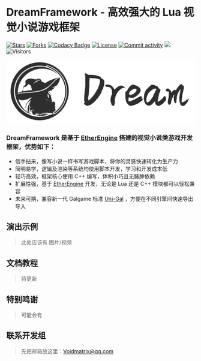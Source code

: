 # DreamFramework - 高效强大的 Lua 视觉小说游戏框架
[![Stars](https://img.shields.io/github/stars/VoidmatrixHeathcliff/Dream.svg?style=flat&labelColor=e49e61)](https://github.com/VoidmatrixHeathcliff/Dream/stargazers)
[![Forks](https://img.shields.io/github/forks/VoidmatrixHeathcliff/Dream.svg?style=flat&labelColor=e49e61)](https://github.com/VoidmatrixHeathcliff/Dream/network/members)
[![Codacy Badge](https://app.codacy.com/project/badge/Grade/4ea86ccd083d491c8313c7fbffbc7f7d)](https://www.codacy.com/gh/VoidmatrixHeathcliff/DreamFramework/dashboard?utm_source=github.com&amp;utm_medium=referral&amp;utm_content=VoidmatrixHeathcliff/DreamFramework&amp;utm_campaign=Badge_Grade)
[![License](https://img.shields.io/github/license/VoidmatrixHeathcliff/Dream.svg?style=flat&label=license&message=notspecified&labelColor=3f48cc)](https://github.com/VoidmatrixHeathcliff/Dream/blob/main/LICENSE)
[![Commit activity](https://img.shields.io/github/contributors/VoidmatrixHeathcliff/Dream)](https://github.com/VoidmatrixHeathcliff/EtherEngine/graphs/contributors)
![](https://img.shields.io/github/commit-activity/m/VoidmatrixHeathcliff/Dream)
![Visitors](https://jwenjian-visitor-badge-5.glitch.me/badge?page_id=VoidmatrixHeathcliff.Dream.readme)

![DreamFramework](docs/img/title.jpg)

### DreamFramework 是基于 [EtherEngine](https://github.com/VoidmatrixHeathcliff/EtherEngine) 搭建的视觉小说类游戏开发框架，优势如下：

+ 信手拈来，像写小说一样书写游戏脚本，将你的灵感快速转化为生产力
+ 简明易学，逻辑及渲染等系统均使用脚本开发，学习和开发成本低
+ 轻巧高效，框架核心使用 C++ 编写，体积小巧且无臃肿依赖
+ 扩展性强，基于 [EtherEngine](https://github.com/VoidmatrixHeathcliff/EtherEngine) 开发，无论是 Lua 还是 C++ 模块都可以轻松兼容
+ 未来可期，兼容新一代 Galgame 标准 [Uni-Gal](https://github.com/Uni-Gal) ，方便在不同引擎间快速导出导入

## 演出示例

> 此处应该有 图片/视频

## 文档教程

> 待更新

## 特别鸣谢

> 可能会有

## 联系开发组

> 先把邮箱放这里：Voidmatrix@qq.com